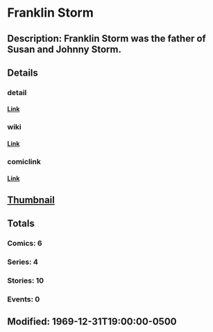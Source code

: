# Franklin Storm
## Description: Franklin Storm was the father of Susan and Johnny Storm.
## Details
### detail
#### [Link](http://marvel.com/characters/2853/franklin_storm?utm_campaign=apiRef&utm_source=225578a89fc76f3d20fbffda5d17a88d)
### wiki
#### [Link](http://marvel.com/universe/Storm%2C_Franklin?utm_campaign=apiRef&utm_source=225578a89fc76f3d20fbffda5d17a88d)
### comiclink
#### [Link](http://marvel.com/comics/characters/1010980/franklin_storm?utm_campaign=apiRef&utm_source=225578a89fc76f3d20fbffda5d17a88d)
## [Thumbnail](http://i.annihil.us/u/prod/marvel/i/mg/5/e0/4c0032a9477bc.jpg)
## Totals
### Comics: 6
### Series: 4
### Stories: 10
### Events: 0
## Modified: 1969-12-31T19:00:00-0500